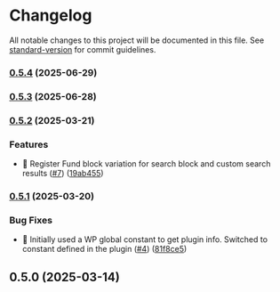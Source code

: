 # Changelog

All notable changes to this project will be documented in this file. See [standard-version](https://github.com/conventional-changelog/standard-version) for commit guidelines.

### [0.5.4](https://github.com/ucsc/ucsc-giving-functionality-plugin/compare/v0.5.3...v0.5.4) (2025-06-29)

### [0.5.3](https://github.com/ucsc/ucsc-giving-functionality-plugin/compare/v0.5.2...v0.5.3) (2025-06-28)

### [0.5.2](https://github.com/ucsc/ucsc-giving-functionality-plugin/compare/v0.5.1...v0.5.2) (2025-03-21)


### Features

* 🎉 Register Fund block variation for search block and custom search results ([#7](https://github.com/ucsc/ucsc-giving-functionality-plugin/issues/7)) ([19ab455](https://github.com/ucsc/ucsc-giving-functionality-plugin/commit/19ab45598916aa3465d925f4463cee4ba0715956))

### [0.5.1](https://github.com/ucsc/ucsc-giving-functionality-plugin/compare/v0.5.0...v0.5.1) (2025-03-20)


### Bug Fixes

* 🐛 Initially used a WP global constant to get plugin info. Switched to constant defined in the plugin ([#4](https://github.com/ucsc/ucsc-giving-functionality-plugin/issues/4)) ([81f8ce5](https://github.com/ucsc/ucsc-giving-functionality-plugin/commit/81f8ce55f75c71d18ac976f4e243dcc9d4383b01))

## 0.5.0 (2025-03-14)
